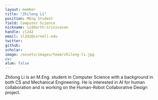 ```yaml
---
layout: member
title: "Zhilong Li"
position: MEng Student
field: Computer Science
nickname: siddarth-srinivasan
handle: zl242 
email: zl242@cornell.edu
twitter: 
github: 
scholar: 
image: /assets/images/team/zhilong-li.jpg
cv: 
alum: false
---
```

Zhilong Li is an M.Eng. student in Computer Science with a background in both CS and Mechanical Engineering. He is interested in AI for human collaboration and is working on the Human-Robot Collaborative Design project.
